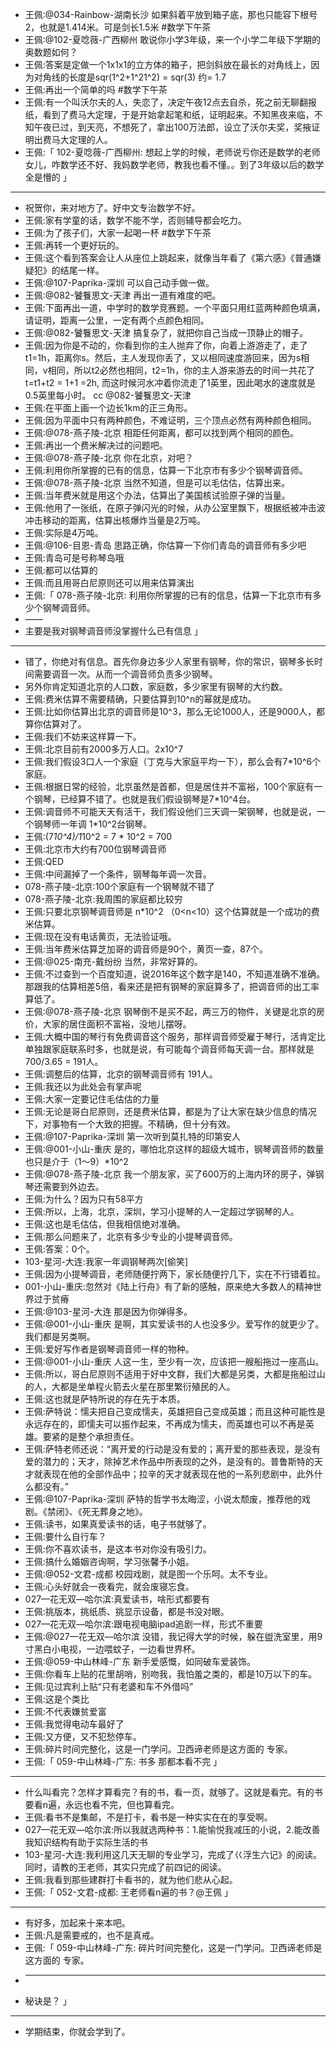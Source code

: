 - 王佩:@034-Rainbow-湖南长沙 如果斜着平放到箱子底，那也只能容下根号2，也就是1.414米。可是剑长1.5米 #数学下午茶
- 王佩:@102-夏唸薇-广西柳州 敢说你小学3年级，来一个小学二年级下学期的奥数题如何？
- 王佩:答案是定做一个1x1x1的立方体的箱子，把剑斜放在最长的对角线上，因为对角线的长度是sqr(1^2+1^21^2) = sqr(3) 约= 1.7
- 王佩:再出一个简单的吗 #数学下午茶
- 王佩:有一个叫沃尔夫的人，失恋了，决定午夜12点去自杀，死之前无聊翻报纸，看到了费马大定理，于是开始拿起笔和纸，证明起来。不知黑夜来临，不知午夜已过，到天亮，不想死了，拿出100万法郎，设立了沃尔夫奖，奖掖证明出费马大定理的人。
- 王佩:「 102-夏唸薇-广西柳州: 想起上学的时候，老师说亏你还是数学的老师女儿，咋数学还不好、我妈数学老师，教我也看不懂。。到了3年级以后的数学全是懵的 」
- - - - - - - - - - - - - - -
- 祝贺你，来对地方了。好中文专治数学不好。
- 王佩:家有学童的话，数学不能不学，否则辅导都会吃力。
- 王佩:为了孩子们，大家一起喝一杯 #数学下午茶
- 王佩:再转一个更好玩的。
- 王佩:这个看到答案会让人从座位上跳起来，就像当年看了《第六感》《普通嫌疑犯》的结尾一样。
- 王佩:@107-Paprika-深圳 可以自己动手做一做。
- 王佩:@082-饕餮思文-天津 再出一道有难度的吧。
- 王佩:下面再出一道，中学时的数学竞赛题。一个平面只用红蓝两种颜色填满，请证明，距离一公里，一定有两个点颜色相同。
- 王佩:@082-饕餮思文-天津 搞复杂了，就把你自己当成一顶静止的帽子。
- 王佩:因为你是不动的，你看到你的主人抛弃了你，向着上游游走了，走了t1=1h，距离你s。然后，主人发现你丢了，又以相同速度游回来，因为s相同，v相同，所以t2必然也相同，t2=1h，你的主人游来游去的时间一共花了 t=t1+t2 = 1+1 =2h, 而这时候河水冲着你流走了1英里，因此喝水的速度就是0.5英里每小时。 cc @082-饕餮思文-天津
- 王佩:在平面上画一个边长1km的正三角形。
- 王佩:因为平面中只有两种颜色，不难证明，三个顶点必然有两种颜色相同。
- 王佩:@078-燕子陵-北京 相距任何距离，都可以找到两个相同的颜色。
- 王佩:再出一个费米解决过的问题吧。
- 王佩:@078-燕子陵-北京 你在北京，对吧？
- 王佩:利用你所掌握的已有的信息，估算一下北京市有多少个钢琴调音师。
- 王佩:@078-燕子陵-北京 当然不知道，但是可以毛估估，估算出来。
- 王佩:当年费米就是用这个办法，估算出了美国核试验原子弹的当量。
- 王佩:他用了一张纸，在原子弹闪光的时候，从办公室里飘下，根据纸被冲击波冲击移动的距离，估算出核爆炸当量是2万吨。
- 王佩:实际是4万吨。
- 王佩:@106-目恩-青岛 思路正确，你估算一下你们青岛的调音师有多少吧
- 王佩:青岛可是号称琴岛哦
- 王佩:都可以估算的
- 王佩:而且用哥白尼原则还可以用来估算演出
- 王佩:「 078-燕子陵-北京: 利用你所掌握的已有的信息，估算一下北京市有多少个钢琴调音师。
- ——
- 主要是我对钢琴调音师没掌握什么已有信息 」
- - - - - - - - - - - - - - -
- 错了，你绝对有信息。首先你身边多少人家里有钢琴，你的常识，钢琴多长时间需要调音一次。从而一个调音师负责多少钢琴。
- 另外你肯定知道北京的人口数，家庭数，多少家里有钢琴的大约数。
- 王佩:费米估算不需要精确，只要估算到10^n的幂就是成功。
- 王佩:比如你估算出北京的调音师是10^3，那么无论1000人，还是9000人，都算你估算对了。
- 王佩:我们不妨来这样算一下。
- 王佩:北京目前有2000多万人口。2x10^7
- 王佩:我们假设3口人一个家庭（丁克与大家庭平均一下），那么会有7*10^6个家庭。
- 王佩:根据日常的经验，北京虽然是首都，但是居住并不富裕，100个家庭有一个钢琴，已经算不错了。也就是我们假设钢琴是7*10^4台。
- 王佩:调音师不可能天天有活干，我们假设他们三天调一架钢琴，也就是说，一个钢琴师一年调 1*10^2台钢琴。
- 王佩:(7*10^4)/1*10^2 = 7 * 10^2 = 700
- 王佩:北京市大约有700位钢琴调音师
- 王佩:QED
- 王佩:中间漏掉了一个条件，钢琴每年调一次音。
- 078-燕子陵-北京:100个家庭有一个钢琴就不错了
- 078-燕子陵-北京:我周围的家庭都比较穷
- 王佩:只要北京钢琴调音师是 n*10^2 （0<n<10）这个估算就是一个成功的费米估算。
- 王佩:现在没有电话黄页，无法验证哦。
- 王佩:当年费米估算芝加哥的调音师是90个，黄页一查，87个。
- 王佩:@025-南充-戴纷纷 当然，非常好算的。
- 王佩:不过查到一个百度知道，说2016年这个数字是140，不知道准确不准确。那跟我的估算相差5倍，看来还是把有钢琴的家庭算多了，把调音师的出工率算低了。
- 王佩:@078-燕子陵-北京 钢琴倒不是买不起，两三万的物件，关键是北京的房价，大家的居住面积不富裕，没地儿摆呀。
- 王佩:大概中国的琴行有免费调音这个服务，那样调音师受雇于琴行，活肯定比单独跟家庭联系时多，也就是说，有可能每个调音师每天调一台。那样就是700/3.65 = 191人。
- 王佩:调整后的估算，北京的钢琴调音师有 191人。
- 王佩:我还以为此处会有掌声呢
- 王佩:大家一定要记住毛估估的力量
- 王佩:无论是哥白尼原则，还是费米估算，都是为了让大家在缺少信息的情况下，对事物有一个大致的把握。不精确，但十分有效。
- 王佩:@107-Paprika-深圳 第一次听到莫扎特的印第安人
- 王佩:@001-小山-重庆 是的，哪怕北京这样的超级大城市，钢琴调音师的数量也只是介于（1～9）*10^2
- 王佩:@078-燕子陵-北京 我一个朋友家，买了600万的上海内环的房子，弹钢琴还需要到外边去。
- 王佩:为什么？因为只有58平方
- 王佩:所以，上海，北京，深圳，学习小提琴的人一定超过学钢琴的人。
- 王佩:这也是毛估估，但我相信绝对准确。
- 王佩:那么问题来了，北京有多少专业的小提琴调音师。
- 王佩:答案：0个。
- 103-星河-大连:我家一年调钢琴两次[偷笑]
- 王佩:因为小提琴调音，老师随便拧两下，家长随便拧几下，实在不行错着拉。
- 001-小山-重庆:忽然对《陆上行舟》有了新的感触，原来绝大多数人的精神世界过于贫瘠
- 王佩:@103-星河-大连 那是因为你弹得多。
- 王佩:@001-小山-重庆 是啊，其实爱读书的人也没多少。爱写作的就更少了。我们都是另类啊。
- 王佩:爱好写作者是钢琴调音师一样的物种。
- 王佩:@001-小山-重庆 人这一生，至少有一次，应该把一艘船拖过一座高山。
- 王佩:所以，哥白尼原则不适用于好中文群，我们大都是另类，大都是拖船过山的人，大都是坐单程火箭去火星在那里繁衍殖民的人。
- 王佩:这也就是萨特所说的存在先于本质。
- 王佩:萨特说：懦夫把自己变成懦夫，英雄把自己变成英雄；而且这种可能性是永远存在的，即懦夫可以振作起来，不再成为懦夫，而英雄也可以不再是英雄。要紧的是整个承担责任。
- 王佩:萨特老师还说：“离开爱的行动是没有爱的；离开爱的那些表现，是没有爱的潜力的；天才，除掉艺术作品中所表现的之外，是没有的。普鲁斯特的天才就表现在他的全部作品中；拉辛的天才就表现在他的一系列悲剧中，此外什么都没有。”
- 王佩:@107-Paprika-深圳 萨特的哲学书太晦涩，小说太颓废，推荐他的戏剧。《禁闭》、《死无葬身之地》。
- 王佩:读书，如果真爱读书的话，电子书就够了。
- 王佩:要什么自行车？
- 王佩:你不喜欢读书，是这本书对你没有吸引力。
- 王佩:搞什么婚姻咨询啊，学习张馨予小姐。
- 王佩:@052-文君-成都 校园戏剧，就是图一个乐呵。太不专业。
- 王佩:心头好就会一夜看完，就会废寝忘食。
- 027—花无双—哈尔滨:真爱读书，啥形式都要有
- 王佩:挑版本，挑纸质、挑显示设备，都是书没对眼。
- 027—花无双—哈尔滨:跟电视电脑ipad追剧一样，形式不重要
- 王佩:@027—花无双—哈尔滨 没错，我记得大学的时候，躲在盥洗室里，用9寸黑白小电视，一边喂蚊子，一边看世界杯。
- 王佩:@059-中山林峰-广东 新手爱感慨，如同破车爱装饰。
- 王佩:你看车上贴的花里胡哨，别吻我，我怕羞之类的，都是10万以下的车。
- 王佩:见过宾利上贴“只有老婆和车不外借吗”
- 王佩:这是个类比
- 王佩:不代表嫌贫爱富
- 王佩:我觉得电动车最好了
- 王佩:又方便，又不犯愁停车。
- 王佩:碎片时间完整化，这是一门学问。卫西谛老师是这方面的 专家。
- 王佩:「 059-中山林峰-广东: 书多 那都本看不完 」
- - - - - - - - - - - - - - -
- 什么叫看完？怎样才算看完？有的书，看一页，就够了。这就是看完。有的书要看n遍，永远也看不完，但也算看完。
- 王佩:看书不是集邮，不是打卡，看书是一种实实在在的享受啊。
- 027—花无双—哈尔滨:所以我就选两种书：1.能愉悦我减压的小说，2.能改善我知识结构有助于实际生活的书
- 103-星河-大连:我利用这几天无聊的专业学习，完成了巜浮生六记》的阅读。同时，请教的王老师，其实只完成了前四记的阅读。
- 王佩:我看到那些建群打卡看书的，就为他们悲从心起。
- 王佩:「 052-文君-成都: 王老师看n遍的书？@王佩  」
- - - - - - - - - - - - - - -
- 有好多，加起来十来本吧。
- 王佩:凡是需要戒的，也不是真戒。
- 王佩:「 059-中山林峰-广东: 碎片时间完整化，这是一门学问。卫西谛老师是这方面的 专家。
- __________
- 秘诀是？ 」
- - - - - - - - - - - - - - -
- 学期结束，你就会学到了。
